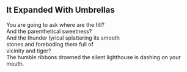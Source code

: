 It Expanded With Umbrellas
--------------------------
You are going to ask where are the fill?  
And the parenthetical sweetness?  
And the thunder lyrical splattering its smooth  
stones and foreboding them full of  
vicinity and tiger?  
The humble ribbons drowned the silent lighthouse is dashing on your mouth.  
